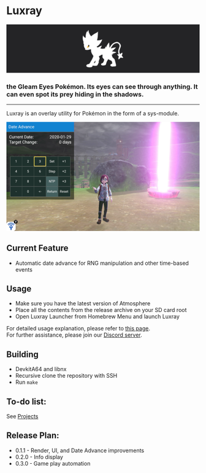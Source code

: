 # Luxray
![luxray](docs/banner.png)
### the Gleam Eyes Pokémon. Its eyes can see through anything. It can even spot its prey hiding in the shadows.

---

Luxray is an overlay utility for Pokémon in the form of a sys-module.

![date](docs/screenshots/date.png)


Current Feature
---

- Automatic date advance for RNG manipulation and other time-based events


Usage
---

- Make sure you have the latest version of Atmosphere
- Place all the contents from the release archive on your SD card root
- Open Luxray Launcher from Homebrew Menu and launch Luxray

For detailed usage explanation, please refer to [this page](docs/date_advance.md). <br>
For further assistance, please join our [Discord server](https://discord.gg/v8Rueaf).

Building
---

- DevkitA64 and libnx
- Recursive clone the repository with SSH
- Run `make`


To-do list:
---

See [Projects](https://github.com/3096/luxray/projects)


Release Plan:
---

- 0.1.1 - Render, UI, and Date Advance improvements
- 0.2.0 - Info display  
- 0.3.0 - Game play automation
